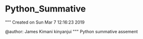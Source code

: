# Python_Summative
"""
Created on Sun Mar 7 12:16:23 2019

@author: James Kimani kinyanjui
"""
Python summative assement
